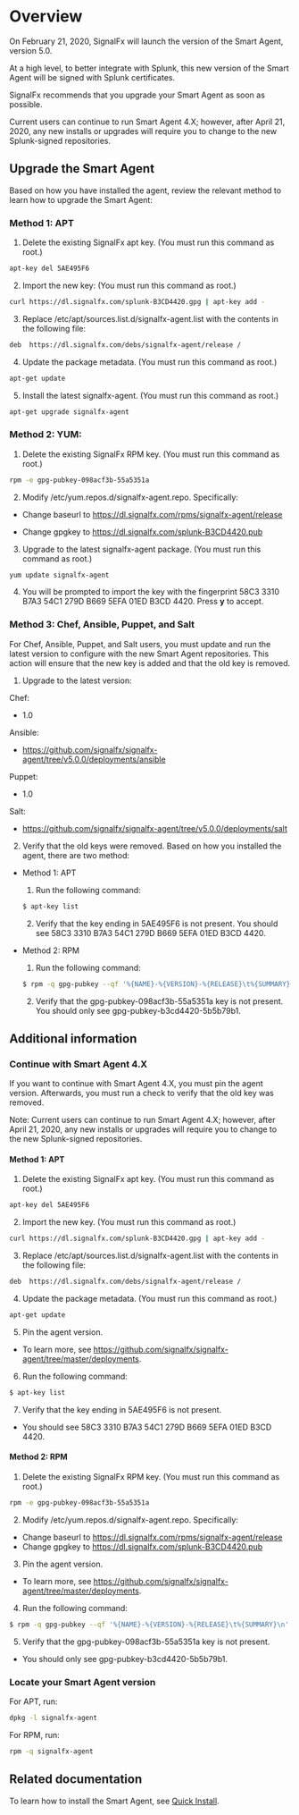 # Overview

On February 21, 2020, SignalFx will launch the version of the Smart Agent, version 5.0.

At a high level, to better integrate with Splunk, this new version of the Smart Agent will be signed with Splunk certificates.

SignalFx recommends that you upgrade your Smart Agent as soon as possible.

Current users can continue to run Smart Agent 4.X; however, after April 21, 2020, any new installs or upgrades will require you to change to the new Splunk-signed repositories.

## Upgrade the Smart Agent

Based on how you have installed the agent, review the relevant method to learn how to upgrade the Smart Agent:

### Method 1: APT

1. Delete the existing SignalFx apt key. (You must run this command as root.)

```sh
apt-key del 5AE495F6
```

2. Import the new key: (You must run this command as root.)

```sh
curl https://dl.signalfx.com/splunk-B3CD4420.gpg | apt-key add -
```

3. Replace /etc/apt/sources.list.d/signalfx-agent.list with the contents in the following file:

```sh
deb  https://dl.signalfx.com/debs/signalfx-agent/release /
```

4. Update the package metadata. (You must run this command as root.)

```sh
apt-get update
```

5. Install the latest signalfx-agent. (You must run this command as root.)

```sh
apt-get upgrade signalfx-agent
```

### Method 2: YUM:

1. Delete the existing SignalFx RPM key. (You must run this command as root.)

```sh
rpm -e gpg-pubkey-098acf3b-55a5351a
```

2. Modify /etc/yum.repos.d/signalfx-agent.repo. Specifically: 

 * Change baseurl to https://dl.signalfx.com/rpms/signalfx-agent/release

 * Change gpgkey to https://dl.signalfx.com/splunk-B3CD4420.pub

3. Upgrade to the latest signalfx-agent package. (You must run this command as root.)

```sh
yum update signalfx-agent
```

4. You will be prompted to import the key with the fingerprint 58C3 3310 B7A3 54C1 279D  B669 5EFA 01ED B3CD 4420. Press **y** to accept.

### Method 3: Chef, Ansible, Puppet, and Salt

For Chef, Ansible, Puppet, and Salt users, you must update and run the latest version to configure with the new Smart Agent repositories. This action will ensure that the new key is added and that the old key is removed.

1. Upgrade to the latest version:

Chef:
 * 1.0

Ansible:
 * https://github.com/signalfx/signalfx-agent/tree/v5.0.0/deployments/ansible

Puppet:
 * 1.0

Salt:
 * https://github.com/signalfx/signalfx-agent/tree/v5.0.0/deployments/salt

2. Verify that the old keys were removed. Based on how you installed the agent, there are two method:
  * Method 1: APT
    1. Run the following command: 
    ```sh
    $ apt-key list
    ```
    2. Verify that the key ending in 5AE495F6 is not present. You should see 58C3 3310 B7A3 54C1 279D  B669 5EFA 01ED B3CD 4420.

  * Method 2: RPM
    1. Run the following command: 
      ```sh
      $ rpm -q gpg-pubkey --qf '%{NAME}-%{VERSION}-%{RELEASE}\t%{SUMMARY}\n'
      ```
    2. Verify that the gpg-pubkey-098acf3b-55a5351a key is not present. You should only see gpg-pubkey-b3cd4420-5b5b79b1.

## Additional information

### Continue with Smart Agent 4.X

If you want to continue with Smart Agent 4.X, you must pin the agent version. Afterwards, you must run a check to verify that the old key was removed.

Note: Current users can continue to run Smart Agent 4.X; however, after April 21, 2020, any new installs or upgrades will require you to change to the new Splunk-signed repositories.

#### Method 1: APT

1. Delete the existing SignalFx apt key. (You must run this command as root.)
```sh
apt-key del 5AE495F6
```

2. Import the new key. (You must run this command as root.)
```sh
curl https://dl.signalfx.com/splunk-B3CD4420.gpg | apt-key add -
```

3. Replace /etc/apt/sources.list.d/signalfx-agent.list with the contents in the following file:
```sh
deb  https://dl.signalfx.com/debs/signalfx-agent/release /
```

4. Update the package metadata. (You must run this command as root.)
```sh
apt-get update
```

5. Pin the agent version.
  * To learn more, see https://github.com/signalfx/signalfx-agent/tree/master/deployments.

6. Run the following command:
```sh
$ apt-key list
```

7. Verify that the key ending in 5AE495F6 is not present.
  * You should see 58C3 3310 B7A3 54C1 279D  B669 5EFA 01ED B3CD 4420.

#### Method 2: RPM

1. Delete the existing SignalFx RPM key. (You must run this command as root.)
```sh
rpm -e gpg-pubkey-098acf3b-55a5351a
```

2. Modify /etc/yum.repos.d/signalfx-agent.repo. Specifically: 
  * Change baseurl to https://dl.signalfx.com/rpms/signalfx-agent/release
  * Change gpgkey to https://dl.signalfx.com/splunk-B3CD4420.pub

3. Pin the agent version.
  * To learn more, see https://github.com/signalfx/signalfx-agent/tree/master/deployments.

4. Run the following command:
```sh
$ rpm -q gpg-pubkey --qf '%{NAME}-%{VERSION}-%{RELEASE}\t%{SUMMARY}\n'
```

5. Verify that the gpg-pubkey-098acf3b-55a5351a key is not present.
  * You should only see gpg-pubkey-b3cd4420-5b5b79b1.

### Locate your Smart Agent version

For APT, run:
```sh
dpkg -l signalfx-agent
```

For RPM, run:
```sh
rpm -q signalfx-agent
```

## Related documentation

To learn how to install the Smart Agent, see [Quick Install](./quick-install.md).
